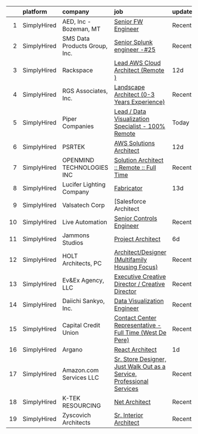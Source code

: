 

|    | platform    | company                       | job                                                                                                                                                                                | update_time   | location        |
|---:|:------------|:------------------------------|:-----------------------------------------------------------------------------------------------------------------------------------------------------------------------------------|:--------------|:----------------|
|  1 | SimplyHired | AED, Inc - Bozeman, MT        | [Senior FW Engineer](https://www.simplyhired.com/job/zINmUZXgScoXXgS_gyiF3t60esMGL8VWIM8nJ8Kv2CvxPHXAK-fHew?q=visual+architect)                                                    | Recently      | Bozeman, MT     |
|  2 | SimplyHired | SMS Data Products Group, Inc. | [Senior Splunk engineer -#25](https://www.simplyhired.com/job/sx7NMuqms34xZNXpNhR7o_T_Zogn5d3TSFg5mvixF5C9hYK6Q9VJZA?q=visual+architect)                                           | Recently      | Montgomery, AL  |
|  3 | SimplyHired | Rackspace                     | [Lead AWS Cloud Architect (Remote )](https://www.simplyhired.com/job/POltSYXmoD38ZrLxOZd3X3QdTOz0ldmAqc6DtfwpwaglzyD9DBThMg?q=visual+architect)                                    | 12d           | San Antonio, TX |
|  4 | SimplyHired | RGS Associates, Inc.          | [Landscape Architect (0-3 Years Experience)](https://www.simplyhired.com/job/8YBvg5oV3sX90O0TUwE8I6aMIOrOX8fhw-3d8ke_uKTFMew5i4Yvtg?q=visual+architect)                            | Recently      | Lancaster, PA   |
|  5 | SimplyHired | Piper Companies               | [Lead / Data Visualization Specialist - 100% Remote](https://www.simplyhired.com/job/sqfKS4r-JOm-yKuCFo5bewyyuEd1bdzFFxoiN6ywRDAl_R6rKaASCQ?q=visual+architect)                    | Today         | Remote          |
|  6 | SimplyHired | PSRTEK                        | [AWS Solutions Architect](https://www.simplyhired.com/job/w7xavkGDCJQlZmev2ZjYIanzNZA2SJ2lCTiz42L9Y89jdYnDiWHX0w?q=visual+architect)                                               | 12d           | Remote          |
|  7 | SimplyHired | OPENMIND TECHNOLOGIES INC     | [Solution Architect :: Remote :: Full Time](https://www.simplyhired.com/job/sgJ3PTp6Pd_VesHcR8WuiDpv5XGQC_fNhuywFCJ2JTHxyY6IBgtBoA?q=visual+architect)                             | Recently      | Remote          |
|  8 | SimplyHired | Lucifer Lighting Company      | [Fabricator](https://www.simplyhired.com/job/m0X2S5ZXNVn5HEObbNWJsJs4lGjT5Arony1pbMczJFI_eyj-J-epIw?q=visual+architect)                                                            | 13d           | San Antonio, TX |
|  9 | SimplyHired | Valsatech Corp                | [Salesforce Architect || REMOTE || Contact Role](https://www.simplyhired.com/job/HCBoKmHuYKR9As7lMjq9brUzefOYjSR7bUfqneHHSO_zYnEM5JdsOw?q=visual+architect)                        | Recently      | Remote          |
| 10 | SimplyHired | Live Automation               | [Senior Controls Engineer](https://www.simplyhired.com/job/RW14UB_EyNKnBbNLLS6sL8dYUfm0abMroNBUZBTObsw_iwMt8wEAiA?q=visual+architect)                                              | Recently      | Sterling, MA    |
| 11 | SimplyHired | Jammons Studios               | [Project Architect](https://www.simplyhired.com/job/C2zAblHsTpECuj0ALN6lh79OXnkrC4O3My0Dn6ZTESGxNQEdruvgHg?q=visual+architect)                                                     | 6d            | Scottsdale, AZ  |
| 12 | SimplyHired | HOLT Architects, PC           | [Architect/Designer (Multifamily Housing Focus)](https://www.simplyhired.com/job/wQKkW0Qbew3OfdRSjqQfVU6llPu6UlV1dZPKYqc-md3uCHwJnib76Q?q=visual+architect)                        | Recently      | Ithaca, NY      |
| 13 | SimplyHired | Ev&Ex Agency, LLC             | [Executive Creative Director / Creative Director](https://www.simplyhired.com/job/uobZ6xiSGn9TjRfAZyuowrIm5d4FTqol79nMQRnU5WHhjHLnGpgYlw?q=visual+architect)                       | Recently      | Remote          |
| 14 | SimplyHired | Daiichi Sankyo, Inc.          | [Data Visualization Engineer](https://www.simplyhired.com/job/LL6XJk4hKdgguCb0u8xnVIS9FdZcDmySJyT_tlD9JVRaZHWvPBn4Dw?q=visual+architect)                                           | Recently      | Remote          |
| 15 | SimplyHired | Capital Credit Union          | [Contact Center Representative - Full Time (West De Pere)](https://www.simplyhired.com/job/ASpZIw-TtrBYOnwp94qLpjVVIza04drhA48f8Xiz08DNZOK_R--cOw?q=visual+architect)              | Recently      | De Pere, WI     |
| 16 | SimplyHired | Argano                        | [React Architect](https://www.simplyhired.com/job/yskJrOryixtygbKMie7P8-0cz-oTAKK2Sx0e5XSakmPDIlBhmGFW1A?q=visual+architect)                                                       | 1d            | Remote          |
| 17 | SimplyHired | Amazon.com Services LLC       | [Sr. Store Designer, Just Walk Out as a Service, Professional Services](https://www.simplyhired.com/job/6kPK1RSZzjzZHSohvR0pxeGV80JuX_TWUCH11kWuN14A5r9TUPip9Q?q=visual+architect) | Recently      | Remote          |
| 18 | SimplyHired | K-TEK RESOURCING              | [Net Architect](https://www.simplyhired.com/job/1uPQilAX3V-479ff1scEi3qUbgvzFtHzO4sMIn54SywYJQnMJ_kr7w?q=visual+architect)                                                         | Recently      | Remote          |
| 19 | SimplyHired | Zyscovich Architects          | [Sr. Interior Architect](https://www.simplyhired.com/job/W6DBMb1APQOvsp7ZbtrBjOJI8LSW0cB2O-9Fwoymvrv3rxt8FBYaAQ?q=visual+architect)                                                | Recently      | Miami, FL       |